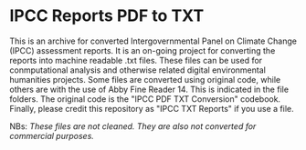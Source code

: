 # IPCC Reports PDF to TXT

This is an archive for converted Intergovernmental Panel on Climate Change (IPCC) assessment reports. It is an on-going project for converting the reports into machine readable .txt files. These files can be used for conmputational analysis and otherwise related digital environmental humanities projects. Some files are converted using original code, while others are with the use of Abby Fine Reader 14. This is indicated in the file folders. 
The original code is the "IPCC PDF TXT Conversion" codebook. Finally, please credit this repository as "IPCC TXT Reports" if you use a file. 

NBs: *These files are not cleaned. They are also not converted for commercial purposes.* 
